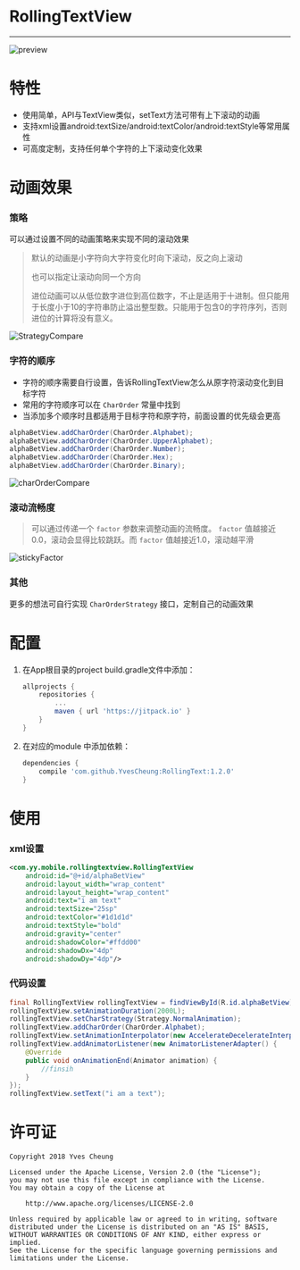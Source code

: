 # RollingTextView

---

![preview][1]

特性
======

- 使用简单，API与TextView类似，setText方法可带有上下滚动的动画
- 支持xml设置android:textSize/android:textColor/android:textStyle等常用属性
- 可高度定制，支持任何单个字符的上下滚动变化效果

动画效果
=======

### 策略

可以通过设置不同的动画策略来实现不同的滚动效果

> 默认的动画是小字符向大字符变化时向下滚动，反之向上滚动
>
> 也可以指定让滚动向同一个方向
>
> 进位动画可以从低位数字进位到高位数字，不止是适用于十进制。但只能用于长度小于10的字符串防止溢出整型数。只能用于包含0的字符序列，否则进位的计算将没有意义。 

![StrategyCompare][2]

### 字符的顺序

- 字符的顺序需要自行设置，告诉RollingTextView怎么从原字符滚动变化到目标字符
- 常用的字符顺序可以在 ``CharOrder`` 常量中找到
- 当添加多个顺序时且都适用于目标字符和原字符，前面设置的优先级会更高

```java
alphaBetView.addCharOrder(CharOrder.Alphabet);
alphaBetView.addCharOrder(CharOrder.UpperAlphabet);
alphaBetView.addCharOrder(CharOrder.Number);
alphaBetView.addCharOrder(CharOrder.Hex);
alphaBetView.addCharOrder(CharOrder.Binary);
```

![charOrderCompare][3]

### 滚动流畅度

> 可以通过传递一个 ``factor`` 参数来调整动画的流畅度。 ``factor`` 值越接近0.0，滚动会显得比较跳跃。而 ``factor`` 值越接近1.0，滚动越平滑

![stickyFactor][4]

### 其他

更多的想法可自行实现 ``CharOrderStrategy`` 接口，定制自己的动画效果

配置
=====

1. 在App根目录的project build.gradle文件中添加：

    ```groovy
    allprojects {
	 	repositories {
	 		...
			maven { url 'https://jitpack.io' }
	 	}
	}
	```
	
2. 在对应的module 中添加依赖：

    ```groovy
    dependencies {  
	    compile 'com.github.YvesCheung:RollingText:1.2.0'
	}
    ```

使用
=====

### xml设置

```xml
<com.yy.mobile.rollingtextview.RollingTextView
    android:id="@+id/alphaBetView"
    android:layout_width="wrap_content"
    android:layout_height="wrap_content"
    android:text="i am text"
    android:textSize="25sp" 
    android:textColor="#1d1d1d"
    android:textStyle="bold"
    android:gravity="center"
    android:shadowColor="#ffdd00"
    android:shadowDx="4dp"
    android:shadowDy="4dp"/>
```

### 代码设置

```java
final RollingTextView rollingTextView = findViewById(R.id.alphaBetView);
rollingTextView.setAnimationDuration(2000L);
rollingTextView.setCharStrategy(Strategy.NormalAnimation);
rollingTextView.addCharOrder(CharOrder.Alphabet);
rollingTextView.setAnimationInterpolator(new AccelerateDecelerateInterpolator());
rollingTextView.addAnimatorListener(new AnimatorListenerAdapter() {
    @Override
    public void onAnimationEnd(Animator animation) {
        //finsih
    }
});
rollingTextView.setText("i am a text");
```

许可证
========

	Copyright 2018 Yves Cheung
	
   	Licensed under the Apache License, Version 2.0 (the "License");
   	you may not use this file except in compliance with the License.
   	You may obtain a copy of the License at

       	http://www.apache.org/licenses/LICENSE-2.0

   	Unless required by applicable law or agreed to in writing, software
   	distributed under the License is distributed on an "AS IS" BASIS,
   	WITHOUT WARRANTIES OR CONDITIONS OF ANY KIND, either express or implied.
   	See the License for the specific language governing permissions and
   	limitations under the License.
    
    
  [1]: https://raw.githubusercontent.com/YvesCheung/RollingText/master/ezgif.com-optimize.gif
  [2]: https://raw.githubusercontent.com/YvesCheung/RollingText/master/StrategyCompare.gif
  [3]: https://raw.githubusercontent.com/YvesCheung/RollingText/master/charOrderCompare.gif
  [4]: https://raw.githubusercontent.com/YvesCheung/RollingText/master/stickyFactor.gif

